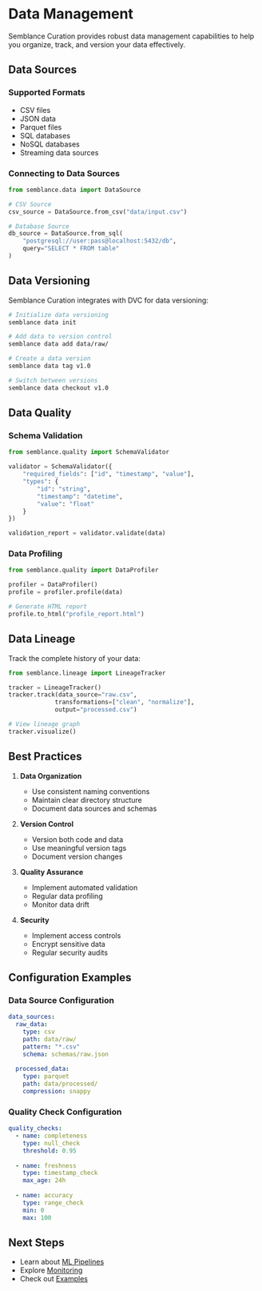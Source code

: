 # Data Management

Semblance Curation provides robust data management capabilities to help you organize, track, and version your data effectively.

## Data Sources

### Supported Formats

- CSV files
- JSON data
- Parquet files
- SQL databases
- NoSQL databases
- Streaming data sources

### Connecting to Data Sources

```python
from semblance.data import DataSource

# CSV Source
csv_source = DataSource.from_csv("data/input.csv")

# Database Source
db_source = DataSource.from_sql(
    "postgresql://user:pass@localhost:5432/db",
    query="SELECT * FROM table"
)
```

## Data Versioning

Semblance Curation integrates with DVC for data versioning:

```bash
# Initialize data versioning
semblance data init

# Add data to version control
semblance data add data/raw/

# Create a data version
semblance data tag v1.0

# Switch between versions
semblance data checkout v1.0
```

## Data Quality

### Schema Validation

```python
from semblance.quality import SchemaValidator

validator = SchemaValidator({
    "required_fields": ["id", "timestamp", "value"],
    "types": {
        "id": "string",
        "timestamp": "datetime",
        "value": "float"
    }
})

validation_report = validator.validate(data)
```

### Data Profiling

```python
from semblance.quality import DataProfiler

profiler = DataProfiler()
profile = profiler.profile(data)

# Generate HTML report
profile.to_html("profile_report.html")
```

## Data Lineage

Track the complete history of your data:

```python
from semblance.lineage import LineageTracker

tracker = LineageTracker()
tracker.track(data_source="raw.csv",
             transformations=["clean", "normalize"],
             output="processed.csv")

# View lineage graph
tracker.visualize()
```

## Best Practices

1. **Data Organization**
   - Use consistent naming conventions
   - Maintain clear directory structure
   - Document data sources and schemas

2. **Version Control**
   - Version both code and data
   - Use meaningful version tags
   - Document version changes

3. **Quality Assurance**
   - Implement automated validation
   - Regular data profiling
   - Monitor data drift

4. **Security**
   - Implement access controls
   - Encrypt sensitive data
   - Regular security audits

## Configuration Examples

### Data Source Configuration

```yaml
data_sources:
  raw_data:
    type: csv
    path: data/raw/
    pattern: "*.csv"
    schema: schemas/raw.json
  
  processed_data:
    type: parquet
    path: data/processed/
    compression: snappy
```

### Quality Check Configuration

```yaml
quality_checks:
  - name: completeness
    type: null_check
    threshold: 0.95
  
  - name: freshness
    type: timestamp_check
    max_age: 24h
  
  - name: accuracy
    type: range_check
    min: 0
    max: 100
```

## Next Steps

- Learn about [ML Pipelines](ml-pipelines.md)
- Explore [Monitoring](monitoring.md)
- Check out [Examples](../examples/data-quality.md) 
